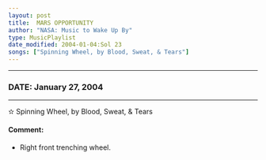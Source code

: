 ```yaml
---
layout: post
title:  MARS OPPORTUNITY
author: "NASA: Music to Wake Up By"
type: MusicPlaylist
date_modified: 2004-01-04:Sol 23
songs: ["Spinning Wheel, by Blood, Sweat, & Tears"]
---
```


----
### DATE: January 27, 2004
----
✫ Spinning Wheel, by Blood, Sweat, & Tears

#### Comment:
* Right front trenching wheel.



<br/>
<center>
	<a target="_blank"
	   href="https://twitter.com/intent/tweet?hashtags=Space,NASA,Playlist,NASAWakeupCalls,SpaceProgram&text={{ page.author}}, '{{ page.songs.first }}' {{ page.title }}, {{ page.date | date: '%B %d, %Y' }}. {{ site.url }}{{ page.url }}&via=nasawakeupcalls"><i class="fab fa-twitter" alt="Tweet this page" style="font-size: 1.3em;"></i></a>
	&nbsp; 	<i class="fas fa-user-astronaut" style="font-size: 1.5em;"></i> &nbsp;
    <a type="amzn" search="'Spinning Wheel, by Blood, Sweat, & Tears'" category="popular music">
    <i class="fab fa-amazon" style="font-size: 1.3em;"></i></a>
</center>
